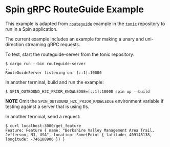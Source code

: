 # Spin gRPC RouteGuide Example

This example is adapted from [`routeguide`](TODO) example in the [`tonic`](TODO) repository to run in a Spin application.

The current example includes an example for making a unary and uni-direction streaming gRPC requests.

To test, start the routeguide-server from the tonic repository:

```console
$ cargo run --bin routeguide-server
...
RouteGuideServer listening on: [::1]:10000
```

In another terminal, build and run the example:
```
$ SPIN_OUTBOUND_H2C_PRIOR_KNOWLEDGE=[::1]:10000 spin up --build
```

**NOTE** Omit the `SPIN_OUTBOUND_H2C_PRIOR_KNOWLEDGE` environment variable if testing against a server that is using tls.

In another terminal, send a request:
```console
$ curl localhost:3000/get_feature
Feature: Feature { name: "Berkshire Valley Management Area Trail, Jefferson, NJ, USA", location: Some(Point { latitude: 409146138, longitude: -746188906 }) }